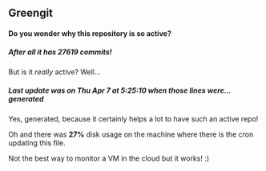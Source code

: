 ## Greengit

#### Do you wonder why this repository is so active?

##### After all it has 27619 commits!

But is it *really* active? Well...

##### Last update was on Thu Apr 7 at 5:25:10 when those lines were... generated

Yes, generated, because it certainly helps a lot to have such an active repo!

Oh and there was **27%** disk usage on the machine
where there is the cron updating this file.

Not the best way to monitor a VM in the cloud but it works! :)
